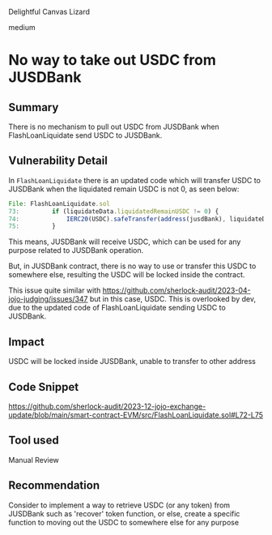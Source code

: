 Delightful Canvas Lizard

medium

# No way to take out USDC from JUSDBank

## Summary

There is no mechanism to pull out USDC from JUSDBank when FlashLoanLiquidate send USDC to JUSDBank.

## Vulnerability Detail

In `FlashLoanLiquidate` there is an updated code which will transfer USDC to JUSDBank when the liquidated remain USDC is not 0, as seen below:

```js
File: FlashLoanLiquidate.sol
73:         if (liquidateData.liquidatedRemainUSDC != 0) {
74:             IERC20(USDC).safeTransfer(address(jusdBank), liquidateData.liquidatedRemainUSDC);
75:         }
```

This means, JUSDBank will receive USDC, which can be used for any purpose related to JUSDBank operation.

But, in JUSDBank contract, there is no way to use or transfer this USDC to somewhere else, resulting the USDC will be locked inside the contract.

This issue quite similar with https://github.com/sherlock-audit/2023-04-jojo-judging/issues/347 but in this case, USDC. This is overlooked by dev, due to the updated code of FlashLoanLiquidate sending USDC to JUSDBank.

## Impact

USDC will be locked inside JUSDBank, unable to transfer to other address

## Code Snippet

https://github.com/sherlock-audit/2023-12-jojo-exchange-update/blob/main/smart-contract-EVM/src/FlashLoanLiquidate.sol#L72-L75

## Tool used

Manual Review

## Recommendation

Consider to implement a way to retrieve USDC (or any token) from JUSDBank such as 'recover' token function, or else, create a specific function to moving out the USDC to somewhere else for any purpose
